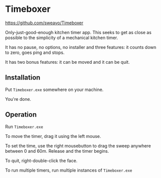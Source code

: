 Timeboxer
=========

https://github.com/sweavo/Timeboxer

Only-just-good-enough kitchen timer app. This seeks to get as close as possible to the simplicity of a mechanical kitchen timer.

It has no pause, no options, no installer and three features: it counts down to zero, goes ping and stops. 

It has two bonus features: it can be moved and it can be quit.


Installation
------------

Put `Timeboxer.exe` somewhere on your machine.

You're done.


Operation
---------

Run `Timeboxer.exe`

To move the timer, drag it using the left mouse.

To set the time, use the right mousebutton to drag the sweep anywhere between 0 and 60m.  Release and the timer begins.

To quit, right-double-click the face.

To run multiple timers, run multiple instances of `Timeboxer.exe`

